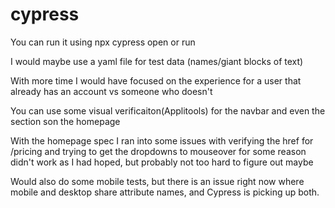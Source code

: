 # cypress

You can run it using npx cypress open or run

I would maybe use a yaml file for test data (names/giant blocks of text)

With more time I would have focused on the experience for a user that already has an account vs someone who doesn't

You can use some visual verificaiton(Applitools) for the navbar and even the section son the homepage

With the homepage spec I ran into some issues with verifying the href for /pricing and trying to get the dropdowns to mouseover for some reason didn't work as I had hoped, but probably not too hard to figure out maybe

Would also do some mobile tests, but there is an issue right now where mobile and desktop share attribute names, and Cypress is picking up both. 

